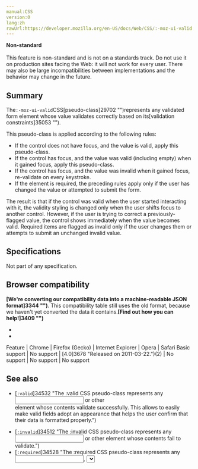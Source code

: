 ```yaml
---
manual:CSS
version:0
lang:zh
rawUrl:https://developer.mozilla.org/en-US/docs/Web/CSS/:-moz-ui-valid
---
```






**Non-standard**<br></br>This feature is non-standard and is not on a standards track. Do not use it on production sites facing the Web: it will not work for every user. There may also be large incompatibilities between implementations and the behavior may change in the future.




## Summary<a name="Summary"></a>


The`:-moz-ui-valid`CSS[pseudo-class]29702 "")represents any validated form element whose value validates correctly based on its[validation constraints]35053 "").



This pseudo-class is applied according to the following rules:


* If the control does not have focus, and the value is valid, apply this pseudo-class.
* If the control has focus, and the value was valid (including empty) when it gained focus, apply this pseudo-class.
* If the control has focus, and the value was invalid when it gained focus, re-validate on every keystroke.
* If the element is required, the preceding rules apply only if the user has changed the value or attempted to submit the form.


The result is that if the control was valid when the user started interacting with it, the validity styling is changed only when the user shifts focus to another control. However, if the user is trying to correct a previously-flagged value, the control shows immediately when the value becomes valid. Required items are flagged as invalid only if the user changes them or attempts to submit an unchanged invalid value.


## Specifications<a name="Specifications"></a>


Not part of any specification.


## Browser compatibility<a name="Browser_compatibility"></a>


**[We&#39;re converting our compatibility data into a machine-readable JSON format]3344 "")**. This compatibility table still uses the old format, because we haven&#39;t yet converted the data it contains.**[Find out how you can help!]3409 "")**


* 
* 

Feature | Chrome | Firefox (Gecko) | Internet Explorer | Opera | Safari 
Basic support | No support | [4.0]3678 "Released on 2011-03-22.")(2) | No support | No support | No support 




## See also<a name="See_also"></a>

* [`:valid`]34532 "The :valid CSS pseudo-class represents any <input> or other <form> element whose contents validate successfully. This allows to easily make valid fields adopt an appearance that helps the user confirm that their data is formatted properly.")
* [`:invalid`]34512 "The :invalid CSS pseudo-class represents any <input> or other <form> element whose contents fail to validate.")
* [`:required`]34528 "The :required CSS pseudo-class represents any <input>, <select>, or <textarea> element that has the required attribute set on it.")
* [`:optional`]34524 "The :optional CSS pseudo-class represents any <input>, <select>, or <textarea> element that does not have the required attribute set on it.")
* [`:-moz-ui-invalid`]33102 "The :-moz-ui-invalid CSS pseudo-class represents any validated form element whose value isn't valid based on their validation constraints, in certain circumstances. This pseudo-class is applied according to the following rules:")



